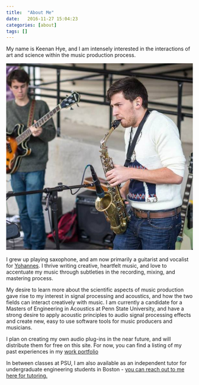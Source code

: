 ```yaml
---
title:  "About Me"
date:   2016-11-27 15:04:23
categories: [about]
tags: []
---
```



My name is Keenan Hye, and I am intensely interested in the interactions of art and science within the music production process.

![sax](/images/portfolio-pics/sax.jpg)

I grew up playing saxophone, and am now primarily a guitarist and vocalist for [Yohannes](http://whoisyohannes.com/). I thrive writing creative, heartfelt music, and love to accentuate my music through subtleties in the recording, mixing, and mastering process.


My desire to learn more about the scientific aspects of music production gave rise to my interest in signal processing and acoustics, and how the two fields can interact creatively with music. I am currently a candidate for a Masters of Engineering in Acoustics at Penn State University, and have a strong desire to apply acoustic principles to audio signal processing effects and create new, easy to use software tools for music producers and musicians.

I plan on creating my own audio plug-ins in the near future, and will distribute them for free on this site. For now, you can find a listing of my past experiences in my [work portfolio](/#blog)

<!--- [Independent research](/2016/MP3-Encoding-Research/)  on subjective preference of MP3 encoding bit rates
- My music mastering service, [Get Mastered](/2016/Get-Mastered/)
- [Capstone Project](/2015/Northeastern-Capstone/): a steerable, beamforming microphone array system for the hearing impaired
- My work at [Bose Corporation](/2015/Co-op-Bose-Corporation/) (2015)
- My work at [Draper Laboratory](/2015/Co-op-Draper-Laboratory/) (2013-15)-->

In between classes at PSU, I am also available as an independent tutor for undergraduate engineering students in Boston - [you can reach out to me here for tutoring.](https://goo.gl/kugifU)